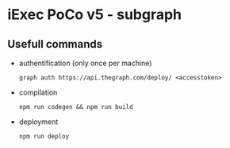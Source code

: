 # iExec PoCo v5 - subgraph


## Usefull commands
* authentification (only once per machine)

	`graph auth https://api.thegraph.com/deploy/ <accesstoken>`

* compilation

	`npm run codegen && npm run build`

* deployment

	`npm run deploy`
